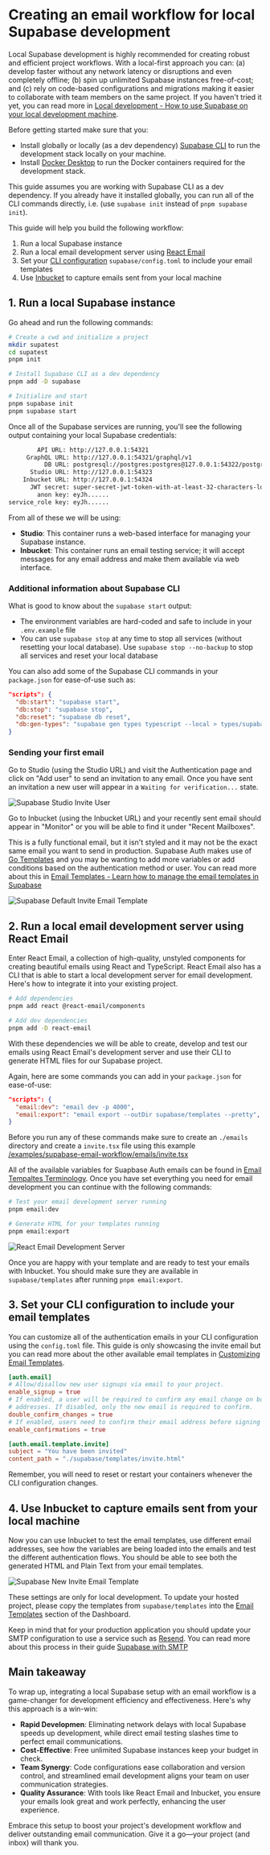 # Creating an email workflow for local Supabase development

Local Supabase development is highly recommended for creating robust and efficient project workflows. With a local-first approach you can: (a) develop faster without any network latency or disruptions and even completely offline; (b) spin up unlimited Supabase instances free-of-cost; and (c) rely on code-based configurations and migrations making it easier to collaborate with team members on the same project. If you haven't tried it yet, you can read more in [Local development - How to use Supabase on your local development machine](https://supabase.com/docs/guides/cli/local-development).

Before getting started make sure that you:
* Install globally or locally (as a dev dependency) [Supabase CLI](https://supabase.com/docs/guides/cli/getting-started) to run the development stack locally on your machine.
* Install [Docker Desktop](https://docs.docker.com/desktop) to run the Docker containers required for the development stack.

This guide assumes you are working with Supabase CLI as a dev dependency. If you already have it installed globally, you can run all of the CLI commands directly, i.e. (use `supabase init` instead of `pnpm supabase init`).

This guide will help you build the following workflow:
1. Run a local Supabase instance
2. Run a local email development server using [React Email](https://react.email/docs/cli)
3. Set your [CLI configuration](https://supabase.com/docs/guides/cli/config) `supabase/config.toml` to include your email templates
4. Use [Inbucket](https://github.com/inbucket/inbucket) to capture emails sent from your local machine


## 1. Run a local Supabase instance

Go ahead and run the following commands:

```bash
# Create a cwd and initialize a project
mkdir supatest
cd supatest
pnpm init

# Install Supabase CLI as a dev dependency
pnpm add -D supabase

# Initialize and start 
pnpm supabase init
pnpm supabase start
```

Once all of the Supabase services are running, you'll see the following output containing your local Supabase credentials:

```bash
        API URL: http://127.0.0.1:54321
     GraphQL URL: http://127.0.0.1:54321/graphql/v1
          DB URL: postgresql://postgres:postgres@127.0.0.1:54322/postgres
      Studio URL: http://127.0.0.1:54323
    Inbucket URL: http://127.0.0.1:54324
      JWT secret: super-secret-jwt-token-with-at-least-32-characters-long
        anon key: eyJh......
service_role key: eyJh......
```

From all of these we will be using:
* **Studio**: This container runs a web-based interface for managing your Supabase instance.
* **Inbucket**: This container runs an email testing service; it will accept messages for any email address and make them available via web interface.

### Additional information about Supabase CLI

What is good to know about the `supabase start` output:
* The environment variables are hard-coded and safe to include in your `.env.example` file
* You can use `supabase stop` at any time to stop all services (without resetting your local database). Use `supabase stop --no-backup` to stop all services and reset your local database

You can also add some of the Supabase CLI commands in your `package.json` for ease-of-use such as:

```json
"scripts": {
  "db:start": "supabase start", 
  "db:stop": "supabase stop", 
  "db:reset": "supabase db reset", 
  "db:gen-types": "supabase gen types typescript --local > types/supabase.ts"
}
```

### Sending your first email

Go to Studio (using the Studio URL) and visit the Authentication page and click on "Add user" to send an invitation to any email. Once you have sent an invitation a new user will appear in a `Waiting for verification...` state.

![Supabase Studio Invite User](/public/01-supabase-studio-invite-user.png "Supabase Studio Invite User")

Go to Inbucket (using the Inbucket URL) and your recently sent email should appear in "Monitor" or you will be able to find it under "Recent Mailboxes".

This is a fully functional email, but it isn't styled and it may not be the exact same email you want to send in production. Supabase Auth makes use of [Go Templates](https://pkg.go.dev/text/template) and you may be wanting to add more variables or add conditions based on the authentication method or user. You can read more about this in [Email Templates - Learn how to manage the email templates in Supabase](https://supabase.com/docs/guides/auth/auth-email-templates)

![Supabase Default Invite Email Template](/public/02-supabase-default-invite-email-template.png "Supabase Default Invite Email Template")

## 2. Run a local email development server using React Email

Enter React Email, a collection of high-quality, unstyled components for creating beautiful emails using React and TypeScript. React Email also has a CLI that is able to start a local development server for email development. Here's how to integrate it into your existing project.

```bash
# Add dependencies
pnpm add react @react-email/components

# Add dev dependencies
pnpm add -D react-email
```

With these dependencies we will be able to create, develop and test our emails using React Email's development server and use their CLI to generate HTML files for our Supabase project.

Again, here are some commands you can add in your `package.json` for ease-of-use:

```json
"scripts": {
  "email:dev": "email dev -p 4000",
  "email:export": "email export --outDir supabase/templates --pretty",
}
```

Before you run any of these commands make sure to create an `./emails` directory and create a `invite.tsx` file using this example [/examples/supabase-email-workflow/emails/invite.tsx](https://github.com/webscopeio/examples/blob/main/supabase-email-workflow/emails/invite.tsx)

All of the available variables for Suapbase Auth emails can be found in [Email Tempaltes Terminology](https://supabase.com/docs/guides/auth/auth-email-templates). Once you have set everything you need for email development you can continue with the following commands:

```bash
# Test your email development server running
pnpm email:dev

# Generate HTML for your templates running
pnpm email:export
```

![React Email Development Server](/public/03-react-email-development-server.png "React Email Development Server")

Once you are happy with your template and are ready to test your emails with Inbucket. You should make sure they are available in `supabase/templates` after running `pnpm email:export`.

## 3. Set your CLI configuration to include your email templates

You can customize all of the authentication emails in your CLI configuration using the `config.toml` file. This guide is only showcasing the invite email but you can read more about the other available email templates in [Customizing Email Templates](https://supabase.com/docs/guides/cli/customizing-email-templates).

```toml
[auth.email]
# Allow/disallow new user signups via email to your project.
enable_signup = true
# If enabled, a user will be required to confirm any email change on both the old, and new email
# addresses. If disabled, only the new email is required to confirm.
double_confirm_changes = true
# If enabled, users need to confirm their email address before signing in.
enable_confirmations = true

[auth.email.template.invite]
subject = "You have been invited"
content_path = "./supabase/templates/invite.html"

```

Remember, you will need to reset or restart your containers whenever the CLI configuration changes.

## 4. Use Inbucket to capture emails sent from your local machine

Now you can use Inbucket to test the email templates, use different email addresses, see how the variables are being loaded into the emails and test the different authentication flows. You should be able to see both the generated HTML and Plain Text from your email templates.

![Supabase New Invite Email Template](/public/04-supabase-new-invite-email-template.png "Supabase New Invite Email Template")

These settings are only for local development. To update your hosted project, please copy the templates from `supabase/templates` into the [Email Templates](https://arc.net/l/quote/kjchbwqk) section of the Dashboard.

Keep in mind that for your production application you should update your SMTP configuration to use a service such as [Resend](https://resend.com). You can read more about this process in their guide [Supabase with SMTP](https://resend.com/docs/send-with-supabase-smtp)

## Main takeaway

To wrap up, integrating a local Supabase setup with an email workflow is a game-changer for development efficiency and effectiveness. Here's why this approach is a win-win:

* **Rapid Developmen**: Eliminating network delays with local Supabase speeds up development, while direct email testing slashes time to perfect email communications.
* **Cost-Effective**: Free unlimited Supabase instances keep your budget in check.
* **Team Synergy**: Code configurations ease collaboration and version control, and streamlined email development aligns your team on user communication strategies.
* **Quality Assurance**: With tools like React Email and Inbucket, you ensure your emails look great and work perfectly, enhancing the user experience.


Embrace this setup to boost your project's development workflow and deliver outstanding email communication. Give it a go—your project (and inbox) will thank you.